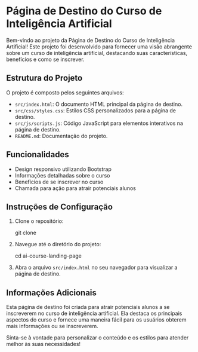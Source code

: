 # Página de Destino do Curso de Inteligência Artificial

Bem-vindo ao projeto da Página de Destino do Curso de Inteligência Artificial! Este projeto foi desenvolvido para fornecer uma visão abrangente sobre um curso de inteligência artificial, destacando suas características, benefícios e como se inscrever.

## Estrutura do Projeto

O projeto é composto pelos seguintes arquivos:

- `src/index.html`: O documento HTML principal da página de destino.
- `src/css/styles.css`: Estilos CSS personalizados para a página de destino.
- `src/js/scripts.js`: Código JavaScript para elementos interativos na página de destino.
- `README.md`: Documentação do projeto.

## Funcionalidades

- Design responsivo utilizando Bootstrap
- Informações detalhadas sobre o curso
- Benefícios de se inscrever no curso
- Chamada para ação para atrair potenciais alunos

## Instruções de Configuração

1. Clone o repositório: 

   git clone <url-do-repositorio>


2. Navegue até o diretório do projeto:

   cd ai-course-landing-page


3. Abra o arquivo `src/index.html` no seu navegador para visualizar a página de destino.

## Informações Adicionais

Esta página de destino foi criada para atrair potenciais alunos a se inscreverem no curso de inteligência artificial. Ela destaca os principais aspectos do curso e fornece uma maneira fácil para os usuários obterem mais informações ou se inscreverem.

Sinta-se à vontade para personalizar o conteúdo e os estilos para atender melhor às suas necessidades!
